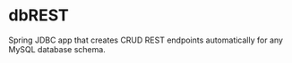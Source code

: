 # dbREST
Spring JDBC app that creates CRUD REST endpoints automatically for any MySQL database schema.
